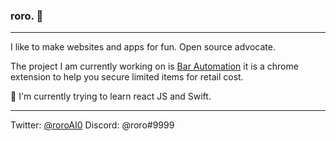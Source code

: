 ### roro. 🎢
-----------------------

I like to make websites and apps for fun. Open source advocate.

The project I am currently working on is [Bar Automation](https://barautomation.digital/) it is a chrome extension to help you secure limited items for retail cost.

🗽 I'm currently trying to learn react JS and Swift.

-----------------------
Twitter: [@roroAI0](https://twitter.com/roroAI0) Discord: @roro#9999


